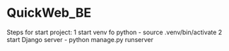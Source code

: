 # QuickWeb_BE

Steps for start project:
1 start venv fo python - source .venv/bin/activate
2 start Django server - python manage.py runserver
